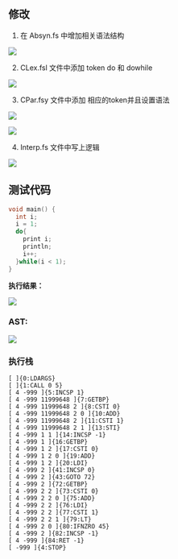 ## 修改

1. 在 Absyn.fs 中增加相关语法结构

![](https://s3.bmp.ovh/imgs/2022/06/02/c9bf6ad848ee80a3.png)

2. CLex.fsl 文件中添加 token do 和 dowhile

![](https://s3.bmp.ovh/imgs/2022/06/02/9d349d0f7eae6fa8.png)

3. CPar.fsy 文件中添加 相应的token并且设置语法

![](https://s3.bmp.ovh/imgs/2022/06/02/05290a0d97d901ef.png)

![](https://s3.bmp.ovh/imgs/2022/06/02/c2ee016712aa5c74.png)

4. Interp.fs 文件中写上逻辑

![](https://s3.bmp.ovh/imgs/2022/06/02/b919ec4df338597c.png)



## 测试代码

```c
void main() {
  int i;
  i = 1;
  do{
    print i;
    println;
    i++;
  }while(i < 1);
}
```

**执行结果：**

![](https://s3.bmp.ovh/imgs/2022/06/02/26472501eea758b2.png)

### AST:

![](https://s3.bmp.ovh/imgs/2022/06/02/3d1c380acca2cbc4.png)

### 执行栈

```
[ ]{0:LDARGS}
[ ]{1:CALL 0 5}
[ 4 -999 ]{5:INCSP 1}
[ 4 -999 11999648 ]{7:GETBP}
[ 4 -999 11999648 2 ]{8:CSTI 0}
[ 4 -999 11999648 2 0 ]{10:ADD}
[ 4 -999 11999648 2 ]{11:CSTI 1}
[ 4 -999 11999648 2 1 ]{13:STI}
[ 4 -999 1 1 ]{14:INCSP -1}
[ 4 -999 1 ]{16:GETBP}
[ 4 -999 1 2 ]{17:CSTI 0}
[ 4 -999 1 2 0 ]{19:ADD}
[ 4 -999 1 2 ]{20:LDI}
[ 4 -999 2 ]{41:INCSP 0}
[ 4 -999 2 ]{43:GOTO 72}
[ 4 -999 2 ]{72:GETBP}
[ 4 -999 2 2 ]{73:CSTI 0}
[ 4 -999 2 2 0 ]{75:ADD}
[ 4 -999 2 2 ]{76:LDI}
[ 4 -999 2 2 ]{77:CSTI 1}
[ 4 -999 2 2 1 ]{79:LT}
[ 4 -999 2 0 ]{80:IFNZRO 45}
[ 4 -999 2 ]{82:INCSP -1}
[ 4 -999 ]{84:RET -1}
[ -999 ]{4:STOP}
```

